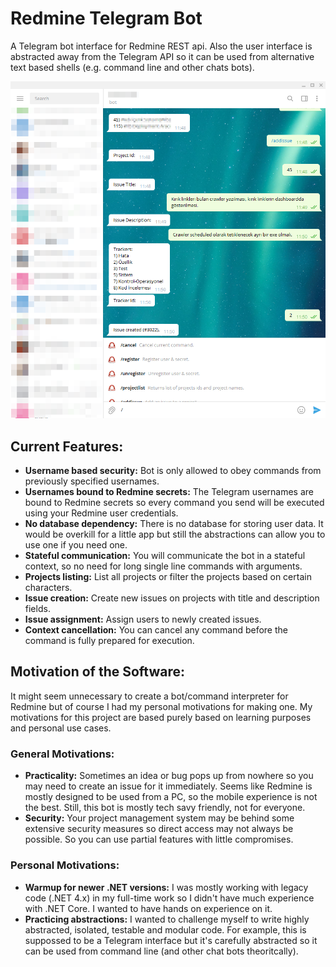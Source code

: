 # Redmine Telegram Bot
A Telegram bot interface for Redmine REST api. Also the user interface is abstracted away from the Telegram API so it can be used from alternative text based shells (e.g. command line and other chats bots).

<p align="center">
  <img width="884" src="https://github.com/basarozogut/RedmineTelegramBot/blob/master/preview.png">
</p>

## Current Features:
- **Username based security:** Bot is only allowed to obey commands from previously specified usernames.
- **Usernames bound to Redmine secrets:** The Telegram usernames are bound to Redmine secrets so every command you send will be executed using your Redmine user credentials.
- **No database dependency:** There is no database for storing user data. It would be overkill for a little app but still the abstractions can allow you to use one if you need one.
- **Stateful communication:** You will communicate the bot in a stateful context, so no need for long single line commands with arguments.
- **Projects listing:** List all projects or filter the projects based on certain characters.
- **Issue creation:** Create new issues on projects with title and description fields.
- **Issue assignment:** Assign users to newly created issues.
- **Context cancellation:** You can cancel any command before the command is fully prepared for execution.

## Motivation of the Software:
It might seem unnecessary to create a bot/command interpreter for Redmine but of course I had my personal motivations for making one. My motivations for this project are based purely based on learning purposes and personal use cases.

### General Motivations:
- **Practicality:** Sometimes an idea or bug pops up from nowhere so you may need to create an issue for it immediately. Seems like Redmine is mostly designed to be used from a PC, so the mobile experience is not the best. Still, this bot is mostly tech savy friendly, not for everyone.
- **Security:** Your project management system may be behind some extensive security measures so direct access may not always be possible. So you can use partial features with little compromises.

### Personal Motivations:
- **Warmup for newer .NET versions:** I was mostly working with legacy code (.NET 4.x) in my full-time work so I didn't have much experience with .NET Core. I wanted to have hands on experience on it.
- **Practicing abstractions:** I wanted to challenge myself to write highly abstracted, isolated, testable and modular code. For example, this is suppossed to be a Telegram interface but it's carefully abstracted so it can be used from command line (and other chat bots theoritcally).
